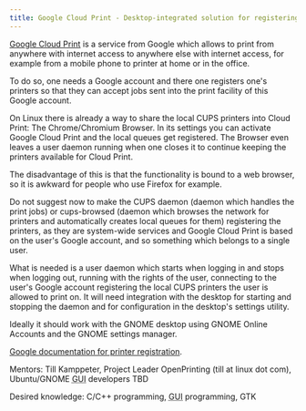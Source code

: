 ```yaml
---
title: Google Cloud Print - Desktop-integrated solution for registering local CUPS printers
---
```


<div>

<p>
<a href="https://developers.google.com/cloud-print/docs/overview" title="https://developers.google.com/cloud-print/docs/overview"  rel="nofollow">Google Cloud Print</a> is a service from Google which allows to print from anywhere with internet access to anywhere else with internet access, for example from a mobile phone to printer at home or in the office.
</p>

<p>
To do so, one needs a Google account and there one registers one&#039;s printers so that they can accept jobs sent into the print facility of this Google account.
</p>

<p>
On Linux there is already a way to share the local CUPS printers into Cloud Print: The Chrome/Chromium Browser. In its settings you can activate Google Cloud Print and the local queues get registered. The Browser even leaves a user daemon running when one closes it to continue keeping the printers available for Cloud Print.
</p>

<p>
The disadvantage of this is that the functionality is bound to a web browser, so it is awkward for people who use Firefox for example.
</p>

<p>
Do not suggest now to make the CUPS daemon (daemon which handles the print jobs) or cups-browsed (daemon which browses the network for printers and automatically creates local queues for them) registering the printers, as they are system-wide services and Google Cloud Print is based on the user&#039;s Google account, and so something which belongs to a single user.
</p>

<p>
What is needed is a user daemon which starts when logging in and stops when logging out, running with the rights of the user, connecting to the user&#039;s Google account registering the local CUPS printers the user is allowed to print on. It will need integration with the desktop for starting and stopping the daemon and for configuration in the desktop&#039;s settings utility.
</p>

<p>
Ideally it should work with the GNOME desktop using GNOME Online Accounts and the GNOME settings manager.
</p>

<p>
<a href="https://developers.google.com/cloud-print/docs/devguide" title="https://developers.google.com/cloud-print/docs/devguide"  rel="nofollow">Google documentation for printer registration</a>.
</p>

<p>
Mentors: Till Kamppeter, Project Leader OpenPrinting (till at linux dot com), Ubuntu/GNOME <abbr title="Graphical User Interface">GUI</abbr> developers TBD
</p>

<p>
Desired knowledge: C/C++ programming, <abbr title="Graphical User Interface">GUI</abbr> programming, GTK
</p>

</div>
